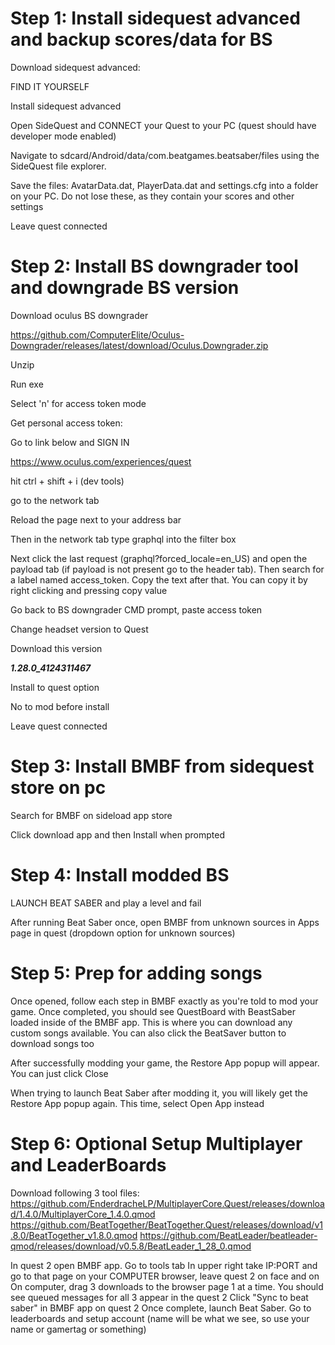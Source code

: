 # Step 1: Install sidequest advanced and backup scores/data for BS

Download sidequest advanced:

FIND IT YOURSELF

Install sidequest advanced

Open SideQuest and CONNECT your Quest to your PC (quest should have developer mode enabled)

Navigate to sdcard/Android/data/com.beatgames.beatsaber/files using the SideQuest file explorer.

Save the files: AvatarData.dat, PlayerData.dat and settings.cfg into a folder on your PC. Do not lose these, as they contain your scores and other settings

Leave quest connected

# Step 2: Install BS downgrader tool and downgrade BS version

Download oculus BS downgrader

https://github.com/ComputerElite/Oculus-Downgrader/releases/latest/download/Oculus.Downgrader.zip

Unzip

Run exe

Select 'n' for access token mode

Get personal access token:

Go to link below and SIGN IN

https://www.oculus.com/experiences/quest

hit ctrl + shift + i (dev tools)

go to the network tab

Reload the page next to your address bar

Then in the network tab type graphql into the filter box

Next click the last request (graphql?forced\_locale=en\_US) and open the payload tab (if payload is not present go to the header tab). Then search for a label named access\_token. Copy the text after that. You can copy it by right clicking and pressing copy value

Go back to BS downgrader CMD prompt, paste access token

Change headset version to Quest

Download this version

***1\.28.0\_4124311467***

Install to quest option

No to mod before install

Leave quest connected

# Step 3: Install BMBF from sidequest store on pc

Search for BMBF on sideload app store

Click download app and then Install when prompted

# Step 4: Install modded BS

LAUNCH BEAT SABER and play a level and fail

After running Beat Saber once, open BMBF from unknown sources in Apps page in quest (dropdown option for unknown sources)

# Step 5: Prep for adding songs

Once opened, follow each step in BMBF exactly as you're told to mod your game. Once completed, you should see QuestBoard with BeastSaber loaded inside of the BMBF app. This is where you can download any custom songs available. You can also click the BeatSaver button to download songs too

After successfully modding your game, the Restore App popup will appear. You can just click Close

When trying to launch Beat Saber after modding it, you will likely get the Restore App popup again. This time, select Open App instead

# Step 6: Optional Setup Multiplayer and LeaderBoards

Download following 3 tool files:
https://github.com/EnderdracheLP/MultiplayerCore.Quest/releases/download/1.4.0/MultiplayerCore_1.4.0.qmod
https://github.com/BeatTogether/BeatTogether.Quest/releases/download/v1.8.0/BeatTogether_v1.8.0.qmod
https://github.com/BeatLeader/beatleader-qmod/releases/download/v0.5.8/BeatLeader_1_28_0.qmod

In quest 2 open BMBF app. Go to tools tab
In upper right take IP:PORT and go to that page on your COMPUTER browser, leave quest 2 on face and on
On computer, drag 3 downloads to the browser page 1 at a time. You should see queued messages for all 3 appear in the quest 2
Click "Sync to beat saber" in BMBF app on quest 2
Once complete, launch Beat Saber. Go to leaderboards and setup account (name will be what we see, so use your name or gamertag or something)
